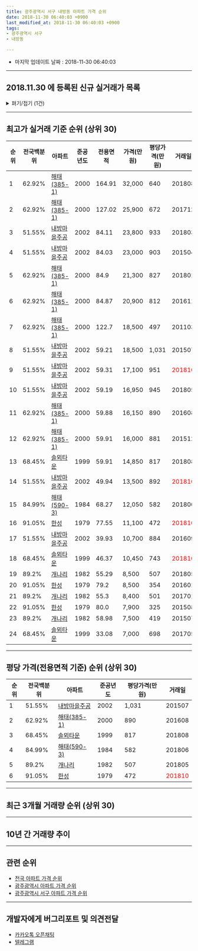 ```yaml
---
title: 광주광역시 서구 내방동 아파트 가격 순위
date: 2018-11-30 06:40:03 +0900
last_modified_at: 2018-11-30 06:40:03 +0900
tags:
- 광주광역시 서구
- 내방동

---
```


* 마지막 업데이트 날짜 : 2018-11-30 06:40:03

---

## 2018.11.30 에 등록된 신규 실거래가 목록

<details>
<summary>펴기/접기 (1건)</summary>
<div markdown="1">

|아파트|전국백분위|준공년도|전용면적|가격(만원)|평당가격(만원)|거래일|
|---|---|---|---|---|---|---|
|[내방마을주공](https://search.naver.com/search.naver?query=%EA%B4%91%EC%A3%BC%EA%B4%91%EC%97%AD%EC%8B%9C+%EC%84%9C%EA%B5%AC+%EB%82%B4%EB%B0%A9%EB%8F%99+%EB%82%B4%EB%B0%A9%EB%A7%88%EC%9D%84%EC%A3%BC%EA%B3%B5)|51.55%|2002|84.11|21,700|851|<span style="color:red">201810</span>|


</div>
</details>

---

## 최고가 실거래 기준 순위 (상위 30)


|순위|전국백분위|아파트|준공년도|전용면적|가격(만원)|평당가격(만원)|거래일|
|---|---|---|---|---|---|---|---|
|1|62.92%|[해태(385-1)](https://search.naver.com/search.naver?query=%EA%B4%91%EC%A3%BC%EA%B4%91%EC%97%AD%EC%8B%9C+%EC%84%9C%EA%B5%AC+%EB%82%B4%EB%B0%A9%EB%8F%99+%ED%95%B4%ED%83%9C%28385-1%29)|2000|164.91|32,000|640|201808|
|2|62.92%|[해태(385-1)](https://search.naver.com/search.naver?query=%EA%B4%91%EC%A3%BC%EA%B4%91%EC%97%AD%EC%8B%9C+%EC%84%9C%EA%B5%AC+%EB%82%B4%EB%B0%A9%EB%8F%99+%ED%95%B4%ED%83%9C%28385-1%29)|2000|127.02|25,900|672|201712|
|3|51.55%|[내방마을주공](https://search.naver.com/search.naver?query=%EA%B4%91%EC%A3%BC%EA%B4%91%EC%97%AD%EC%8B%9C+%EC%84%9C%EA%B5%AC+%EB%82%B4%EB%B0%A9%EB%8F%99+%EB%82%B4%EB%B0%A9%EB%A7%88%EC%9D%84%EC%A3%BC%EA%B3%B5)|2002|84.11|23,800|933|201803|
|4|51.55%|[내방마을주공](https://search.naver.com/search.naver?query=%EA%B4%91%EC%A3%BC%EA%B4%91%EC%97%AD%EC%8B%9C+%EC%84%9C%EA%B5%AC+%EB%82%B4%EB%B0%A9%EB%8F%99+%EB%82%B4%EB%B0%A9%EB%A7%88%EC%9D%84%EC%A3%BC%EA%B3%B5)|2002|84.03|23,000|903|201504|
|5|62.92%|[해태(385-1)](https://search.naver.com/search.naver?query=%EA%B4%91%EC%A3%BC%EA%B4%91%EC%97%AD%EC%8B%9C+%EC%84%9C%EA%B5%AC+%EB%82%B4%EB%B0%A9%EB%8F%99+%ED%95%B4%ED%83%9C%28385-1%29)|2000|84.9|21,300|827|201801|
|6|62.92%|[해태(385-1)](https://search.naver.com/search.naver?query=%EA%B4%91%EC%A3%BC%EA%B4%91%EC%97%AD%EC%8B%9C+%EC%84%9C%EA%B5%AC+%EB%82%B4%EB%B0%A9%EB%8F%99+%ED%95%B4%ED%83%9C%28385-1%29)|2000|84.87|20,900|812|201611|
|7|62.92%|[해태(385-1)](https://search.naver.com/search.naver?query=%EA%B4%91%EC%A3%BC%EA%B4%91%EC%97%AD%EC%8B%9C+%EC%84%9C%EA%B5%AC+%EB%82%B4%EB%B0%A9%EB%8F%99+%ED%95%B4%ED%83%9C%28385-1%29)|2000|122.7|18,500|497|201103|
|8|51.55%|[내방마을주공](https://search.naver.com/search.naver?query=%EA%B4%91%EC%A3%BC%EA%B4%91%EC%97%AD%EC%8B%9C+%EC%84%9C%EA%B5%AC+%EB%82%B4%EB%B0%A9%EB%8F%99+%EB%82%B4%EB%B0%A9%EB%A7%88%EC%9D%84%EC%A3%BC%EA%B3%B5)|2002|59.21|18,500|1,031|201507|
|9|51.55%|[내방마을주공](https://search.naver.com/search.naver?query=%EA%B4%91%EC%A3%BC%EA%B4%91%EC%97%AD%EC%8B%9C+%EC%84%9C%EA%B5%AC+%EB%82%B4%EB%B0%A9%EB%8F%99+%EB%82%B4%EB%B0%A9%EB%A7%88%EC%9D%84%EC%A3%BC%EA%B3%B5)|2002|59.31|17,100|951|<span style="color:red">201810</span>|
|10|51.55%|[내방마을주공](https://search.naver.com/search.naver?query=%EA%B4%91%EC%A3%BC%EA%B4%91%EC%97%AD%EC%8B%9C+%EC%84%9C%EA%B5%AC+%EB%82%B4%EB%B0%A9%EB%8F%99+%EB%82%B4%EB%B0%A9%EB%A7%88%EC%9D%84%EC%A3%BC%EA%B3%B5)|2002|59.19|16,950|945|201805|
|11|62.92%|[해태(385-1)](https://search.naver.com/search.naver?query=%EA%B4%91%EC%A3%BC%EA%B4%91%EC%97%AD%EC%8B%9C+%EC%84%9C%EA%B5%AC+%EB%82%B4%EB%B0%A9%EB%8F%99+%ED%95%B4%ED%83%9C%28385-1%29)|2000|59.88|16,150|890|201608|
|12|62.92%|[해태(385-1)](https://search.naver.com/search.naver?query=%EA%B4%91%EC%A3%BC%EA%B4%91%EC%97%AD%EC%8B%9C+%EC%84%9C%EA%B5%AC+%EB%82%B4%EB%B0%A9%EB%8F%99+%ED%95%B4%ED%83%9C%28385-1%29)|2000|59.91|16,000|881|201512|
|13|68.45%|[솔뫼타운](https://search.naver.com/search.naver?query=%EA%B4%91%EC%A3%BC%EA%B4%91%EC%97%AD%EC%8B%9C+%EC%84%9C%EA%B5%AC+%EB%82%B4%EB%B0%A9%EB%8F%99+%EC%86%94%EB%AB%BC%ED%83%80%EC%9A%B4)|1999|59.91|14,850|817|201808|
|14|51.55%|[내방마을주공](https://search.naver.com/search.naver?query=%EA%B4%91%EC%A3%BC%EA%B4%91%EC%97%AD%EC%8B%9C+%EC%84%9C%EA%B5%AC+%EB%82%B4%EB%B0%A9%EB%8F%99+%EB%82%B4%EB%B0%A9%EB%A7%88%EC%9D%84%EC%A3%BC%EA%B3%B5)|2002|49.94|13,500|892|<span style="color:red">201810</span>|
|15|84.99%|[해태(590-3)](https://search.naver.com/search.naver?query=%EA%B4%91%EC%A3%BC%EA%B4%91%EC%97%AD%EC%8B%9C+%EC%84%9C%EA%B5%AC+%EB%82%B4%EB%B0%A9%EB%8F%99+%ED%95%B4%ED%83%9C%28590-3%29)|1984|68.27|12,050|582|201806|
|16|91.05%|[한성](https://search.naver.com/search.naver?query=%EA%B4%91%EC%A3%BC%EA%B4%91%EC%97%AD%EC%8B%9C+%EC%84%9C%EA%B5%AC+%EB%82%B4%EB%B0%A9%EB%8F%99+%ED%95%9C%EC%84%B1)|1979|77.55|11,100|472|<span style="color:red">201810</span>|
|17|51.55%|[내방마을주공](https://search.naver.com/search.naver?query=%EA%B4%91%EC%A3%BC%EA%B4%91%EC%97%AD%EC%8B%9C+%EC%84%9C%EA%B5%AC+%EB%82%B4%EB%B0%A9%EB%8F%99+%EB%82%B4%EB%B0%A9%EB%A7%88%EC%9D%84%EC%A3%BC%EA%B3%B5)|2002|39.93|10,700|884|201609|
|18|68.45%|[솔뫼타운](https://search.naver.com/search.naver?query=%EA%B4%91%EC%A3%BC%EA%B4%91%EC%97%AD%EC%8B%9C+%EC%84%9C%EA%B5%AC+%EB%82%B4%EB%B0%A9%EB%8F%99+%EC%86%94%EB%AB%BC%ED%83%80%EC%9A%B4)|1999|46.37|10,450|743|<span style="color:red">201810</span>|
|19|89.2%|[개나리](https://search.naver.com/search.naver?query=%EA%B4%91%EC%A3%BC%EA%B4%91%EC%97%AD%EC%8B%9C+%EC%84%9C%EA%B5%AC+%EB%82%B4%EB%B0%A9%EB%8F%99+%EA%B0%9C%EB%82%98%EB%A6%AC)|1982|55.29|8,500|507|201805|
|20|91.05%|[한성](https://search.naver.com/search.naver?query=%EA%B4%91%EC%A3%BC%EA%B4%91%EC%97%AD%EC%8B%9C+%EC%84%9C%EA%B5%AC+%EB%82%B4%EB%B0%A9%EB%8F%99+%ED%95%9C%EC%84%B1)|1979|79.2|8,500|354|201601|
|21|89.2%|[개나리](https://search.naver.com/search.naver?query=%EA%B4%91%EC%A3%BC%EA%B4%91%EC%97%AD%EC%8B%9C+%EC%84%9C%EA%B5%AC+%EB%82%B4%EB%B0%A9%EB%8F%99+%EA%B0%9C%EB%82%98%EB%A6%AC)|1982|55.3|8,400|501|201701|
|22|91.05%|[한성](https://search.naver.com/search.naver?query=%EA%B4%91%EC%A3%BC%EA%B4%91%EC%97%AD%EC%8B%9C+%EC%84%9C%EA%B5%AC+%EB%82%B4%EB%B0%A9%EB%8F%99+%ED%95%9C%EC%84%B1)|1979|80.0|7,900|325|201508|
|23|89.2%|[개나리](https://search.naver.com/search.naver?query=%EA%B4%91%EC%A3%BC%EA%B4%91%EC%97%AD%EC%8B%9C+%EC%84%9C%EA%B5%AC+%EB%82%B4%EB%B0%A9%EB%8F%99+%EA%B0%9C%EB%82%98%EB%A6%AC)|1982|58.98|7,500|419|201507|
|24|68.45%|[솔뫼타운](https://search.naver.com/search.naver?query=%EA%B4%91%EC%A3%BC%EA%B4%91%EC%97%AD%EC%8B%9C+%EC%84%9C%EA%B5%AC+%EB%82%B4%EB%B0%A9%EB%8F%99+%EC%86%94%EB%AB%BC%ED%83%80%EC%9A%B4)|1999|33.08|7,000|698|201705|


---

## 평당 가격(전용면적 기준) 순위 (상위 30)


|순위|전국백분위|아파트|준공년도|평당가격(만원)|거래일|
|---|---|---|---|---|---|
|1|51.55%|[내방마을주공](https://search.naver.com/search.naver?query=%EA%B4%91%EC%A3%BC%EA%B4%91%EC%97%AD%EC%8B%9C+%EC%84%9C%EA%B5%AC+%EB%82%B4%EB%B0%A9%EB%8F%99+%EB%82%B4%EB%B0%A9%EB%A7%88%EC%9D%84%EC%A3%BC%EA%B3%B5)|2002|1,031|201507|
|2|62.92%|[해태(385-1)](https://search.naver.com/search.naver?query=%EA%B4%91%EC%A3%BC%EA%B4%91%EC%97%AD%EC%8B%9C+%EC%84%9C%EA%B5%AC+%EB%82%B4%EB%B0%A9%EB%8F%99+%ED%95%B4%ED%83%9C%28385-1%29)|2000|890|201608|
|3|68.45%|[솔뫼타운](https://search.naver.com/search.naver?query=%EA%B4%91%EC%A3%BC%EA%B4%91%EC%97%AD%EC%8B%9C+%EC%84%9C%EA%B5%AC+%EB%82%B4%EB%B0%A9%EB%8F%99+%EC%86%94%EB%AB%BC%ED%83%80%EC%9A%B4)|1999|817|201808|
|4|84.99%|[해태(590-3)](https://search.naver.com/search.naver?query=%EA%B4%91%EC%A3%BC%EA%B4%91%EC%97%AD%EC%8B%9C+%EC%84%9C%EA%B5%AC+%EB%82%B4%EB%B0%A9%EB%8F%99+%ED%95%B4%ED%83%9C%28590-3%29)|1984|582|201806|
|5|89.2%|[개나리](https://search.naver.com/search.naver?query=%EA%B4%91%EC%A3%BC%EA%B4%91%EC%97%AD%EC%8B%9C+%EC%84%9C%EA%B5%AC+%EB%82%B4%EB%B0%A9%EB%8F%99+%EA%B0%9C%EB%82%98%EB%A6%AC)|1982|507|201805|
|6|91.05%|[한성](https://search.naver.com/search.naver?query=%EA%B4%91%EC%A3%BC%EA%B4%91%EC%97%AD%EC%8B%9C+%EC%84%9C%EA%B5%AC+%EB%82%B4%EB%B0%A9%EB%8F%99+%ED%95%9C%EC%84%B1)|1979|472|<span style="color:red">201810</span>|


---

## 최근 3개월 거래량 순위 (상위 30)


<div style="width:100%;">
    <canvas id="deal_count_ranking" height="250"></canvas>
</div>


<script>
new Chart(document.getElementById("deal_count_ranking"), {
    type: 'horizontalBar',
    data: {
        labels: ['내방마을주공', '솔뫼타운', '해태(385-1)', '개나리', '한성', '해태(590-3)'],
        datasets: [{
            label: '실거래 수',
            data: [23, 6, 5, 1, 1, 1],
            borderColor: "rgba(255, 0, 128, 1)",
            backgroundColor: "rgba(255, 0, 128, 0.5)",
            fill: false,
        }]
    },
    options: {
        responsive: true,
        title: {
            display: true,
            text: '최근 3개월 거래량 순위'
        },
        tooltips: {
            mode: 'index',
            intersect: false,
            callbacks: {
                title: function(tooltipItems, data) {
                    return "실거래 수:";
                },
                label: function(tooltipItem, data) {
                    return data.labels[tooltipItem.index] + ": " + tooltipItem.xLabel;
                }
            }
        },
        hover: {
            mode: 'nearest',
            intersect: true
        },
        scales: {
            xAxes: [{
                display: true,
                scaleLabel: {
                    display: true,
                    labelString: '실거래 수'
                },
                ticks: {
                    suggestedMin: 0,
                }
            }],
            yAxes: [{
                display: true,
                ticks: {
                    autoSkip: false,
                    callback: function(value, index, values) {
                        if (value.length > 15)
                            return value.substr(0, 13) + "...";
                        else
                            return value;
                    }
                },
                scaleLabel: {
                    display: false,
                }
            }]
        }
    }
});

</script>


---

## 10년 간 거래량 추이


<div style="width:100%;">
    <canvas id="deal_progress" height="250"></canvas>
</div>

<script>
new Chart(document.getElementById("deal_progress"), {
    type: 'line',
    data: {
        labels: ['200811','200812','200901','200902','200903','200904','200905','200906','200907','200908','200909','200910','200911','200912','201001','201002','201003','201004','201005','201006','201007','201008','201009','201010','201011','201012','201101','201102','201103','201104','201105','201106','201107','201108','201109','201110','201111','201112','201201','201202','201203','201204','201205','201206','201207','201208','201209','201210','201211','201212','201301','201302','201303','201304','201305','201306','201307','201308','201309','201310','201311','201312','201401','201402','201403','201404','201405','201406','201407','201408','201409','201410','201411','201412','201501','201502','201503','201504','201505','201506','201507','201508','201509','201510','201511','201512','201601','201602','201603','201604','201605','201606','201607','201608','201609','201610','201611','201612','201701','201702','201703','201704','201705','201706','201707','201708','201709','201710','201711','201712','201801','201802','201803','201804','201805','201806','201807','201808','201809','201810','201811'],
        datasets: [{
            label: '실거래 수',
            pointRadius: 1,
            data: [7, 16, 6, 12, 15, 22, 11, 14, 10, 10, 21, 20, 6, 12, 14, 18, 33, 25, 21, 17, 17, 12, 13, 22, 16, 20, 19, 25, 15, 19, 12, 13, 14, 29, 16, 19, 20, 14, 9, 20, 24, 13, 22, 18, 10, 9, 18, 20, 17, 16, 19, 10, 19, 14, 11, 15, 8, 7, 6, 16, 16, 13, 13, 16, 12, 21, 9, 10, 21, 14, 11, 21, 6, 19, 22, 11, 31, 17, 12, 6, 14, 13, 8, 11, 10, 6, 11, 18, 18, 14, 10, 15, 12, 27, 11, 21, 18, 13, 12, 24, 16, 11, 17, 15, 15, 15, 13, 15, 12, 15, 11, 10, 21, 19, 22, 15, 18, 22, 12, 22, 3],
            borderColor: "rgba(255, 201, 14, 1)",
            backgroundColor: "rgba(255, 201, 14, 0.5)",
            fill: true,
        }]
    },
    options: {
        responsive: true,
        title: {
            display: true,
            text: '10년간 거래량 추이'
        },
        tooltips: {
            mode: 'index',
            intersect: false,
        },
        hover: {
            mode: 'nearest',
            intersect: true
        },
        scales: {
            xAxes: [{
                display: true,
                scaleLabel: {
                    display: true,
                    labelString: '년/월'
                }
            }],
            yAxes: [{
                display: true,
                ticks: {
                    suggestedMin: 0,
                },
                scaleLabel: {
                    display: true,
                    labelString: '실거래 수'
                }
            }]
        }
    }
});

</script>


---

## 관련 순위

- [전국 아파트 가격 순위](https://inasie.github.io/apt-ranking/전국)
- [광주광역시 아파트 가격 순위](https://inasie.github.io/apt-ranking/광주광역시)
- [광주광역시 서구 아파트 가격 순위](https://inasie.github.io/apt-ranking/광주광역시-서구)


---

## 개발자에게 버그리포트 및 의견전달

- [카카오톡 오픈채팅](https://open.kakao.com/o/gLJUAP4)
- [텔레그램](https://t.me/inasie)

